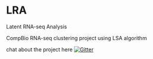 # LRA
Latent RNA-seq Analysis

CompBio RNA-seq clustering project using LSA algorithm

chat about the project here
[![Gitter](https://badges.gitter.im/Join%20Chat.svg)](https://gitter.im/keyavi/LRA?utm_source=badge&utm_medium=badge&utm_campaign=pr-badge)
